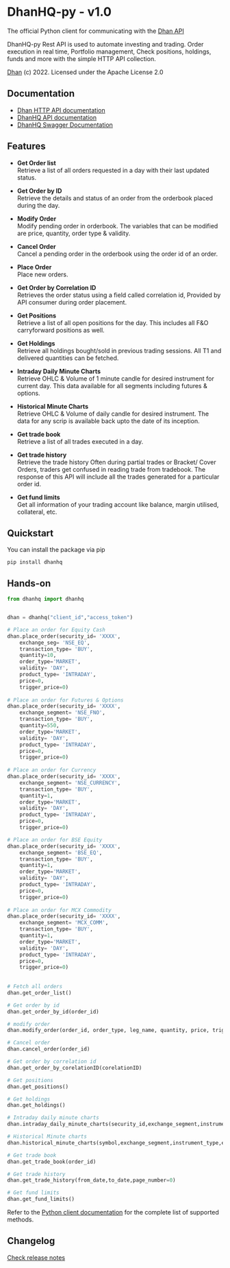 # DhanHQ-py - v1.0


The official Python client for communicating with the [Dhan API](https://api.dhan.co)  

DhanHQ-py Rest API is used to automate investing and trading. Order execution in real time, Portfolio management, Check positions, holdings, funds and more with the simple HTTP API collection.


[Dhan](https://dhan.co) (c) 2022. Licensed under the Apache License 2.0

## Documentation

- [Dhan HTTP API documentation](https://api.dhan.co)
- [DhanHQ API documentation](https://dhanhq.co/docs/v1/)
- [DhanHQ Swagger Documentation](https://api.dhan.co/swagger-ui.html)

## Features

* **Get Order list**  
Retrieve a list of all orders requested in a day with their last updated status.

* **Get Order by ID**  
Retrieve the details and status of an order from the orderbook placed during the day.

* **Modify Order**  
Modify pending order in orderbook. The variables that can be modified are price, quantity, order type & validity.

* **Cancel Order**  
Cancel a pending order in the orderbook using the order id of an order.

* **Place Order**  
Place new orders.

* **Get Order by Correlation ID**  
Retrieves the order status using a field called correlation id, Provided by API consumer during order placement.


* **Get Positions**  
Retrieve a list of all open positions for the day. This includes all F&O carryforward positions as well.

* **Get Holdings**  
Retrieve all holdings bought/sold in previous trading sessions. All T1 and delivered quantities can be fetched.

* **Intraday Daily Minute Charts**  
Retrieve OHLC & Volume of 1 minute candle for desired instrument for current day. This data available for all segments including futures & options.

* **Historical Minute Charts**  
Retrieve OHLC & Volume of daily candle for desired instrument. The data for any scrip is available back upto the date of its inception.

* **Get trade book**  
Retrieve a list of all trades executed in a day.

* **Get trade history**  
Retrieve the trade history Often during partial trades or Bracket/ Cover Orders, traders get confused in reading trade from tradebook. The response of this API will include all the trades generated for a particular order id.

* **Get fund limits**  
Get all information of your trading account like balance, margin utilised, collateral, etc.

## Quickstart

You can install the package via pip

```
pip install dhanhq
```



## Hands-on

```python
from dhanhq import dhanhq


dhan = dhanhq("client_id","access_token")

# Place an order for Equity Cash
dhan.place_order(security_id= 'XXXX',
    exchange_seg= 'NSE_EQ',
    transaction_type= 'BUY',
    quantity=10,
    order_type='MARKET',
    validity= 'DAY',
    product_type= 'INTRADAY',
    price=0,
    trigger_price=0)
    
# Place an order for Futures & Options
dhan.place_order(security_id= 'XXXX',
    exchange_segment= 'NSE_FNO',
    transaction_type= 'BUY',
    quantity=550,
    order_type='MARKET',
    validity= 'DAY',
    product_type= 'INTRADAY',
    price=0,
    trigger_price=0)
    
# Place an order for Currency
dhan.place_order(security_id= 'XXXX',
    exchange_segment= 'NSE_CURRENCY',
    transaction_type= 'BUY',
    quantity=1,
    order_type='MARKET',
    validity= 'DAY',
    product_type= 'INTRADAY',
    price=0,
    trigger_price=0)

# Place an order for BSE Equity
dhan.place_order(security_id= 'XXXX',
    exchange_segment= 'BSE_EQ',
    transaction_type= 'BUY',
    quantity=1,
    order_type='MARKET',
    validity= 'DAY',
    product_type= 'INTRADAY',
    price=0,
    trigger_price=0)
    
# Place an order for MCX Commodity    
dhan.place_order(security_id= 'XXXX',
    exchange_segment= 'MCX_COMM',
    transaction_type= 'BUY',
    quantity=1,
    order_type='MARKET',
    validity= 'DAY',
    product_type= 'INTRADAY',
    price=0,
    trigger_price=0)
    
    
# Fetch all orders
dhan.get_order_list()

# Get order by id
dhan.get_order_by_id(order_id)

# modify order
dhan.modify_order(order_id, order_type, leg_name, quantity, price, trigger_price, disclosed_quantity, validity)

# Cancel order
dhan.cancel_order(order_id)

# Get order by correlation id
dhan.get_order_by_corelationID(corelationID)

# Get positions
dhan.get_positions()

# Get holdings
dhan.get_holdings()

# Intraday daily minute charts
dhan.intraday_daily_minute_charts(security_id,exchange_segment,instrument_type)

# Historical Minute charts
dhan.historical_minute_charts(symbol,exchange_segment,instrument_type,expiry_code,from_date,to_date)

# Get trade book
dhan.get_trade_book(order_id)

# Get trade history
dhan.get_trade_history(from_date,to_date,page_number=0)

# Get fund limits
dhan.get_fund_limits()


```

Refer to the [Python client documentation](https://github.com/dhan-oss/dhanhq) for the complete list of supported methods.




## Changelog

[Check release notes](https://github.com/dhanhq/dhanhq/releases)
